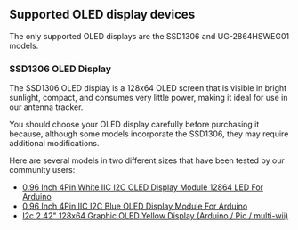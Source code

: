 ## Supported OLED display devices

The only supported OLED displays are the SSD1306 and UG-2864HSWEG01 models.

### SSD1306 OLED Display

The SSD1306 OLED display is a 128x64 OLED screen that is visible in bright sunlight, compact, and consumes very little power, making it ideal for use in our antenna tracker.

You should choose your OLED display carefully before purchasing it because, although some models incorporate the SSD1306, they may require additional modifications.

Here are several models in two different sizes that have been tested by our community users:

- [0.96 Inch 4Pin White IIC I2C OLED Display Module 12864 LED For Arduino](http://www.banggood.com/0_96-Inch-4Pin-White-IIC-I2C-OLED-Display-Module-12864-LED-For-Arduino-p-958196.html)
- [0.96 Inch 4Pin IIC I2C Blue OLED Display Module For Arduino](http://www.banggood.com/0_96-Inch-4Pin-IIC-I2C-Blue-OLED-Display-Module-For-Arduino-p-969147.html)
- [I2c 2.42" 128x64 Graphic OLED Yellow Display (Arduino / Pic / multi-wii)](http://www.ebay.es/itm/201468080188?_trksid=p2057872.m2749.l2649&ssPageName=STRK%3AMEBIDX%3AIT)
